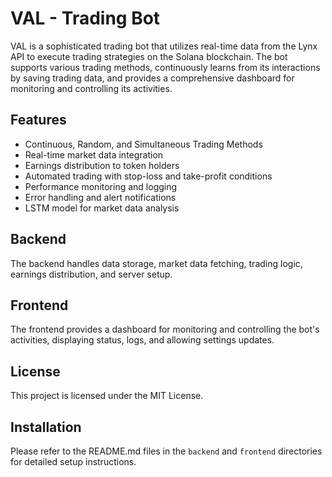 # VAL - Trading Bot

VAL is a sophisticated trading bot that utilizes real-time data from the Lynx API to execute trading strategies on the Solana blockchain. The bot supports various trading methods, continuously learns from its interactions by saving trading data, and provides a comprehensive dashboard for monitoring and controlling its activities.

## Features
- Continuous, Random, and Simultaneous Trading Methods
- Real-time market data integration
- Earnings distribution to token holders
- Automated trading with stop-loss and take-profit conditions
- Performance monitoring and logging
- Error handling and alert notifications
- LSTM model for market data analysis

## Backend
The backend handles data storage, market data fetching, trading logic, earnings distribution, and server setup.

## Frontend
The frontend provides a dashboard for monitoring and controlling the bot's activities, displaying status, logs, and allowing settings updates.

## License
This project is licensed under the MIT License.

## Installation
Please refer to the README.md files in the `backend` and `frontend` directories for detailed setup instructions.
